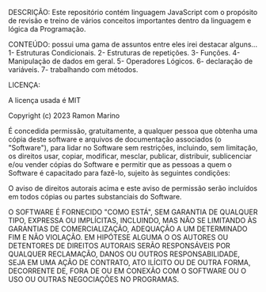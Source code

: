 DESCRIÇÃO: Este repositório contém linguagem JavaScript com o propósito de revisão e treino de vários conceitos importantes dentro da linguagem e lógica da Programação.

CONTEÚDO: possui uma gama de assuntos entre eles irei destacar alguns... 1- Estruturas Condicionais. 2- Estruturas de repetições. 3- Funções. 4- Manipulação de dados em geral. 5- Operadores Lógicos. 6- declaração de variáveis. 7- trabalhando com métodos.

LICENÇA:

A licença usada é MIT

Copyright (c) 2023 Ramon Marino

É concedida permissão, gratuitamente, a qualquer pessoa que obtenha uma cópia deste software e arquivos de documentação associados (o "Software"), para lidar no Software sem restrições, incluindo, sem limitação, os direitos usar, copiar, modificar, mesclar, publicar, distribuir, sublicenciar e/ou vender cópias do Software e permitir que as pessoas a quem o Software é capacitado para fazê-lo, sujeito às seguintes condições:

O aviso de direitos autorais acima e este aviso de permissão serão incluídos em todos cópias ou partes substanciais do Software.

O SOFTWARE É FORNECIDO "COMO ESTÁ", SEM GARANTIA DE QUALQUER TIPO, EXPRESSA OU IMPLÍCITAS, INCLUINDO, MAS NÃO SE LIMITANDO ÀS GARANTIAS DE COMERCIALIZAÇÃO, ADEQUAÇÃO A UM DETERMINADO FIM E NÃO VIOLAÇÃO. EM HIPÓTESE ALGUMA O OS AUTORES OU DETENTORES DE DIREITOS AUTORAIS SERÃO RESPONSÁVEIS POR QUALQUER RECLAMAÇÃO, DANOS OU OUTROS RESPONSABILIDADE, SEJA EM UMA AÇÃO DE CONTRATO, ATO ILÍCITO OU DE OUTRA FORMA, DECORRENTE DE, FORA DE OU EM CONEXÃO COM O SOFTWARE OU O USO OU OUTRAS NEGOCIAÇÕES NO PROGRAMAS.
